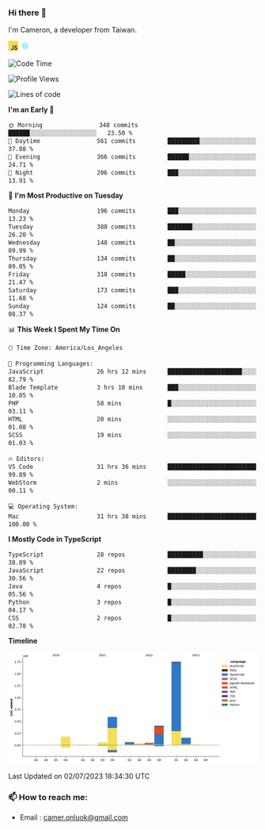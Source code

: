 ### Hi there 👋

I'm Cameron, a developer from Taiwan.


<code><img height="20" src="https://raw.githubusercontent.com/github/explore/80688e429a7d4ef2fca1e82350fe8e3517d3494d/topics/javascript/javascript.png"></code>
<code><img height="20" src="https://raw.githubusercontent.com/github/explore/80688e429a7d4ef2fca1e82350fe8e3517d3494d/topics/react/react.png"></code>



<!--START_SECTION:waka-->
![Code Time](http://img.shields.io/badge/Code%20Time-936%20hrs%2021%20mins-blue)

![Profile Views](http://img.shields.io/badge/Profile%20Views-0-blue)

![Lines of code](https://img.shields.io/badge/From%20Hello%20World%20I%27ve%20Written-3.3%20million%20lines%20of%20code-blue)

**I'm an Early 🐤** 

```text
🌞 Morning                348 commits         ██████░░░░░░░░░░░░░░░░░░░   23.50 % 
🌆 Daytime                561 commits         █████████░░░░░░░░░░░░░░░░   37.88 % 
🌃 Evening                366 commits         ██████░░░░░░░░░░░░░░░░░░░   24.71 % 
🌙 Night                  206 commits         ███░░░░░░░░░░░░░░░░░░░░░░   13.91 % 
```
📅 **I'm Most Productive on Tuesday** 

```text
Monday                   196 commits         ███░░░░░░░░░░░░░░░░░░░░░░   13.23 % 
Tuesday                  388 commits         ███████░░░░░░░░░░░░░░░░░░   26.20 % 
Wednesday                148 commits         ██░░░░░░░░░░░░░░░░░░░░░░░   09.99 % 
Thursday                 134 commits         ██░░░░░░░░░░░░░░░░░░░░░░░   09.05 % 
Friday                   318 commits         █████░░░░░░░░░░░░░░░░░░░░   21.47 % 
Saturday                 173 commits         ███░░░░░░░░░░░░░░░░░░░░░░   11.68 % 
Sunday                   124 commits         ██░░░░░░░░░░░░░░░░░░░░░░░   08.37 % 
```


📊 **This Week I Spent My Time On** 

```text
🕑︎ Time Zone: America/Los_Angeles

💬 Programming Languages: 
JavaScript               26 hrs 12 mins      █████████████████████░░░░   82.79 % 
Blade Template           3 hrs 10 mins       ███░░░░░░░░░░░░░░░░░░░░░░   10.05 % 
PHP                      58 mins             █░░░░░░░░░░░░░░░░░░░░░░░░   03.11 % 
HTML                     20 mins             ░░░░░░░░░░░░░░░░░░░░░░░░░   01.08 % 
SCSS                     19 mins             ░░░░░░░░░░░░░░░░░░░░░░░░░   01.03 % 

🔥 Editors: 
VS Code                  31 hrs 36 mins      █████████████████████████   99.89 % 
WebStorm                 2 mins              ░░░░░░░░░░░░░░░░░░░░░░░░░   00.11 % 

💻 Operating System: 
Mac                      31 hrs 38 mins      █████████████████████████   100.00 % 
```

**I Mostly Code in TypeScript** 

```text
TypeScript               28 repos            ██████████░░░░░░░░░░░░░░░   38.89 % 
JavaScript               22 repos            ████████░░░░░░░░░░░░░░░░░   30.56 % 
Java                     4 repos             █░░░░░░░░░░░░░░░░░░░░░░░░   05.56 % 
Python                   3 repos             █░░░░░░░░░░░░░░░░░░░░░░░░   04.17 % 
CSS                      2 repos             █░░░░░░░░░░░░░░░░░░░░░░░░   02.78 % 
```



**Timeline**

![Lines of Code chart](https://raw.githubusercontent.com/camer0nluo/camer0nluo/main/assets/bar_graph.png)


 Last Updated on 02/07/2023 18:34:30 UTC
<!--END_SECTION:waka-->

### 📫 How to reach me:
- Email : camer.onluok@gmail.com
